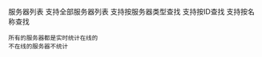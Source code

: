 服务器列表
    支持全部服务器列表
    支持按服务器类型查找
    支持按ID查找
    支持按名称查找
    
    所有的服务器都是实时统计在线的
    不在线的服务器不统计
    